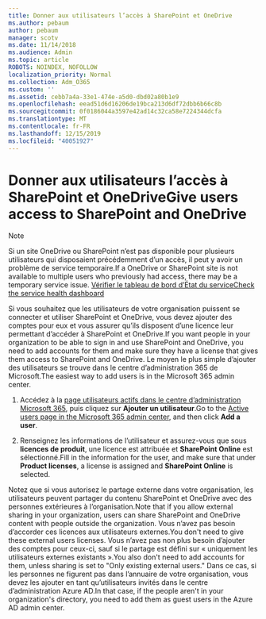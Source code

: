```yaml
---
title: Donner aux utilisateurs l’accès à SharePoint et OneDrive
ms.author: pebaum
author: pebaum
manager: scotv
ms.date: 11/14/2018
ms.audience: Admin
ms.topic: article
ROBOTS: NOINDEX, NOFOLLOW
localization_priority: Normal
ms.collection: Adm_O365
ms.custom: ''
ms.assetid: cebb7a4a-33e1-474e-a5d0-dbd02a80b1e9
ms.openlocfilehash: eead51d6d16206de19bca213d6df72dbb6b66c8b
ms.sourcegitcommit: 0f0186044a3597e42ad14c32ca58e7224344dcfa
ms.translationtype: MT
ms.contentlocale: fr-FR
ms.lasthandoff: 12/15/2019
ms.locfileid: "40051927"
---
```

# <a name="give-users-access-to-sharepoint-and-onedrive"></a><span data-ttu-id="dd2e2-102">Donner aux utilisateurs l’accès à SharePoint et OneDrive</span><span class="sxs-lookup"><span data-stu-id="dd2e2-102">Give users access to SharePoint and OneDrive</span></span>

> [!NOTE]
> <span data-ttu-id="dd2e2-103">Si un site OneDrive ou SharePoint n’est pas disponible pour plusieurs utilisateurs qui disposaient précédemment d’un accès, il peut y avoir un problème de service temporaire.</span><span class="sxs-lookup"><span data-stu-id="dd2e2-103">If a OneDrive or SharePoint site is not available to multiple users who previously had access, there may be a temporary service issue.</span></span> [<span data-ttu-id="dd2e2-104">Vérifier le tableau de bord d’État du service</span><span class="sxs-lookup"><span data-stu-id="dd2e2-104">Check the service health dashboard</span></span>](https://portal.office.com/adminportal/home#/servicehealth)
  
<span data-ttu-id="dd2e2-105">Si vous souhaitez que les utilisateurs de votre organisation puissent se connecter et utiliser SharePoint et OneDrive, vous devez ajouter des comptes pour eux et vous assurer qu’ils disposent d’une licence leur permettant d’accéder à SharePoint et OneDrive.</span><span class="sxs-lookup"><span data-stu-id="dd2e2-105">If you want people in your organization to be able to sign in and use SharePoint and OneDrive, you need to add accounts for them and make sure they have a license that gives them access to SharePoint and OneDrive.</span></span> <span data-ttu-id="dd2e2-106">Le moyen le plus simple d’ajouter des utilisateurs se trouve dans le centre d’administration 365 de Microsoft.</span><span class="sxs-lookup"><span data-stu-id="dd2e2-106">The easiest way to add users is in the Microsoft 365 admin center.</span></span>
  
1. <span data-ttu-id="dd2e2-107">Accédez à la [page utilisateurs actifs dans le centre d’administration Microsoft 365](https://portal.office.com/adminportal/home#/users), puis cliquez sur **Ajouter un utilisateur**.</span><span class="sxs-lookup"><span data-stu-id="dd2e2-107">Go to the [Active users page in the Microsoft 365 admin center](https://portal.office.com/adminportal/home#/users), and then click **Add a user**.</span></span>
    
2. <span data-ttu-id="dd2e2-108">Renseignez les informations de l’utilisateur et assurez-vous que sous **licences de produit**, une licence est attribuée et **SharePoint Online** est sélectionné.</span><span class="sxs-lookup"><span data-stu-id="dd2e2-108">Fill in the information for the user, and make sure that under **Product licenses**, a license is assigned and **SharePoint Online** is selected.</span></span> 
    
<span data-ttu-id="dd2e2-109">Notez que si vous autorisez le partage externe dans votre organisation, les utilisateurs peuvent partager du contenu SharePoint et OneDrive avec des personnes extérieures à l’organisation.</span><span class="sxs-lookup"><span data-stu-id="dd2e2-109">Note that if you allow external sharing in your organization, users can share SharePoint and OneDrive content with people outside the organization.</span></span> <span data-ttu-id="dd2e2-110">Vous n’avez pas besoin d’accorder ces licences aux utilisateurs externes.</span><span class="sxs-lookup"><span data-stu-id="dd2e2-110">You don't need to give these external users licenses.</span></span> <span data-ttu-id="dd2e2-111">Vous n’avez pas non plus besoin d’ajouter des comptes pour ceux-ci, sauf si le partage est défini sur « uniquement les utilisateurs externes existants ».</span><span class="sxs-lookup"><span data-stu-id="dd2e2-111">You also don't need to add accounts for them, unless sharing is set to "Only existing external users."</span></span> <span data-ttu-id="dd2e2-112">Dans ce cas, si les personnes ne figurent pas dans l’annuaire de votre organisation, vous devez les ajouter en tant qu’utilisateurs invités dans le centre d’administration Azure AD.</span><span class="sxs-lookup"><span data-stu-id="dd2e2-112">In that case, if the people aren't in your organization's directory, you need to add them as guest users in the Azure AD admin center.</span></span>
  

